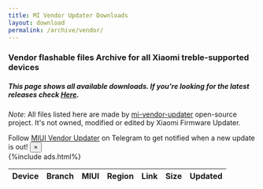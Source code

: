 ```yaml
---
title: MI Vendor Updater Downloads
layout: download
permalink: /archive/vendor/
---
```


### Vendor flashable files Archive for all Xiaomi treble-supported devices
##### This page shows all available downloads. If you're looking for the latest releases check [Here](/vendor/).


*Note*: All files listed here are made by [mi-vendor-updater](https://github.com/TryHardDood/mi-vendor-updater) open-source project. It's not owned, modified or edited by Xiaomi Firmware Updater.

<div class="alert alert-primary alert-dismissible fade show" role="alert">
    Follow <a href="https://t.me/MIUIVendorUpdater" class="alert-link">MIUI Vendor Updater</a> on Telegram to get notified when a new update is out!
    <button type="button" class="close" data-dismiss="alert" aria-label="Close">
        <span aria-hidden="true">&times;</span>
    </button>
</div>
{%include ads.html%}
<div class="table-responsive-md" id="table-wrapper">
<table id="vendor" class="display dt-responsive nowrap compact table table-striped table-hover table-sm">
    <thead class="thead-dark">
        <tr>
            <th data-ref="device">Device</th>
            <th data-ref="branch">Branch</th>
            <th data-ref="miui">MIUI</th>
            <th data-ref="region">Region</th>
            <th data-ref="link">Link</th>
            <th data-ref="size">Size</th>
            <th data-ref="updated">Updated</th>
        </tr>
    </thead>
    <script>loadVendorDownloads('', 'full')</script>
</table>
</div>
